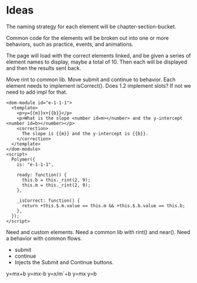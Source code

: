 Ideas
=====

The naming strategy for each element will be chapter-section-bucket.

Common code for the elements will be broken out into one or more
behaviors, such as practice, events, and animations.

The page will load with the correct elements linked, and
be given a series of element names to display, maybe a total
of 10. Then each will be displayed and then the results sent
back.

Move rint to common lib.
Move submit and continue to behavior.
Each element needs to implement isCorrect().
Does 1.2 implement slots? If not we need to add impl for that.

    <dom-module id="e-1-1-1">
      <template>
        <p>y={{m}}x+{{b}}</p>
        <p>What is the slope <number id=m></number> and the y-intercept <number id=b></number></p>
        <correction>
          The slope is {{m}} and the y-intercept is {{b}}.
        </correction>
      </template>
    </dom-module>
    <script>
      Polymer({
        is: "e-1-1-1",

        ready: function() {
          this.b = this._rint(2, 9);
          this.m = this._rint(2, 9);
        },

        _isCorrect: function() {
          return +this.$.m.value == this.m && +this.$.b.value == this.b;
        },
      });
    </script>

Need <correction> and <number> custom elements.
Need a common lib with rint() and near().
Need a behavior with common flows.
  - submit
  - continue
  - Injects the Submit and Continue buttons.

y=mx+b
y=mx-b
y=x/m`+b
y=mx
y=b
